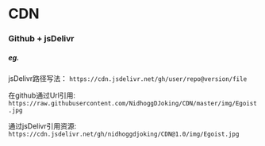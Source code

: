# CDN

### Github + jsDelivr

##### eg.

jsDelivr路径写法： `https://cdn.jsdelivr.net/gh/user/repo@version/file`

在github通过Url引用: `https://raw.githubusercontent.com/NidhoggDJoking/CDN/master/img/Egoist.jpg`


通过jsDelivr引用资源:  `https://cdn.jsdelivr.net/gh/nidhoggdjoking/CDN@1.0/img/Egoist.jpg`
